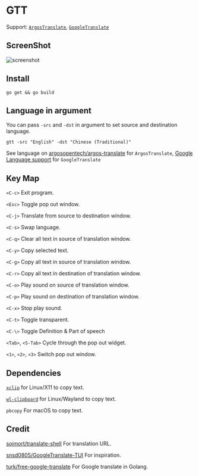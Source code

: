 # GTT

Support:
[`ArgosTranslate`](https://translate.argosopentech.com/),
[`GoogleTranslate`](https://translate.google.com/)

## ScreenShot

![screenshot](https://user-images.githubusercontent.com/58657914/213123592-5d8bccfb-ff80-4ad6-aaca-03b31c4c2c59.gif)

## Install

```
go get && go build
```

## Language in argument

You can pass `-src` and `-dst` in argument to set source and destination language.

```
gtt -src "English" -dst "Chinese (Traditional)"
```

See language on [argosopentech/argos-translate](https://github.com/argosopentech/argos-translate#supported-languages) for `ArgosTranslate`, [Google Language support](https://cloud.google.com/translate/docs/languages) for `GoogleTranslate`

## Key Map

`<C-c>`
Exit program.

`<Esc>`
Toggle pop out window.

`<C-j>`
Translate from source to destination window.

`<C-s>`
Swap language.

`<C-q>`
Clear all text in source of translation window.

`<C-y>`
Copy selected text.

`<C-g>`
Copy all text in source of translation window.

`<C-r>`
Copy all text in destination of translation window.

`<C-o>`
Play sound on source of translation window.

`<C-p>`
Play sound on destination of translation window.

`<C-x>`
Stop play sound.

`<C-t>`
Toggle transparent.

`<C-\>`
Toggle Definition & Part of speech

`<Tab>`, `<S-Tab>`
Cycle through the pop out widget.

`<1>`, `<2>`, `<3>`
Switch pop out window.

## Dependencies

[`xclip`](https://github.com/astrand/xclip) for Linux/X11 to copy text.

[`wl-clipboard`](https://github.com/bugaevc/wl-clipboard) for Linux/Wayland to copy text.

`pbcopy` For macOS to copy text.

## Credit

[soimort/translate-shell](https://github.com/soimort/translate-shell) For translation URL.

[snsd0805/GoogleTranslate-TUI](https://github.com/snsd0805/GoogleTranslate-TUI) For inspiration.

[turk/free-google-translate](https://github.com/turk/free-google-translate) For Google translate in Golang.
